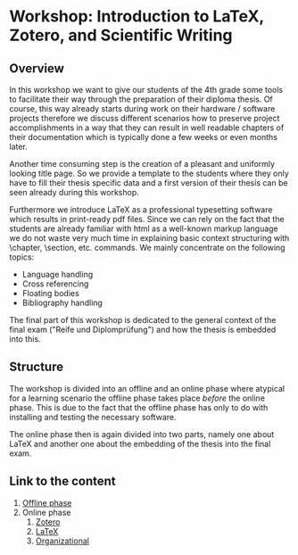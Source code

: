 # Workshop: Introduction to LaTeX, Zotero, and Scientific Writing

## Overview
In this workshop we want to give our students of the 4th grade some tools to facilitate their way through the preparation of their diploma thesis. Of course, this way already starts during work on their hardware / software projects therefore we discuss different scenarios how to preserve project accomplishments in a way that they can result in well readable chapters of their documentation which is typically done a few weeks or even months later.

Another time consuming step is the creation of a pleasant and uniformly looking title page. So we provide a template to the students where they only have to fill their thesis specific data and a first version of their thesis can be seen already during this workshop.

Furthermore we introduce LaTeX as a professional typesetting software which results in print-ready pdf files. Since we can rely on the fact that the students are already familiar with html as a well-known markup language we do not waste very much time in explaining basic context structuring with \chapter, \section, etc. commands. We mainly concentrate on the following topics:

- Language handling
- Cross referencing
- Floating bodies
- Bibliography handling

The final part of this workshop is dedicated to the general context of the final exam ("Reife und Diplomprüfung") and how the thesis is embedded into this.

## Structure
The workshop is divided into an offline and an online phase where atypical for a learning scenario the offline phase takes place *before* the online phase. This is due to the fact that the offline phase has only to do with installing and testing the necessary software.

The online phase then is again divided into two parts, namely one about LaTeX and another one about the embedding of the thesis into the final exam.

## Link to the content
1. [Offline phase](OfflinePhase.md)
1. Online phase
    1. [Zotero](Zotero.md)
    1. [LaTeX](LaTeX.md)
    1. [Organizational](Organizational.md)

